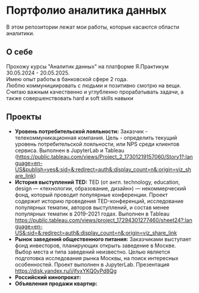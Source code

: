 # Портфолио аналитика данных
В этом репозитории лежат мои работы, которые касаются области аналитики.
## О себе
Прохожу курсы "Аналитик данных" на платформе Я.Практикум 30.05.2024 - 20.05.2025. <br>
Имею опыт работы в банковской сфере 2 года. <br>
Люблю коммунициировать с людьми и позитивно смотрю на вещи.  <br>
Считаю важным качественно и углубленно прорабатывать задачи, а также совершенствовать hard и soft skills навыки 
## Проекты 
- **Уровень потребительской лояльности:** Заказчик - телекоммуникационная компания. Цель - определить текущий уровень потребительской лояльности, или NPS среди клиентов сервиса. Выполнен в JupyterLab и Tableau (https://public.tableau.com/views/Project_2_17301219157060/Story1?:language=en-US&publish=yes&:sid=&:redirect=auth&:display_count=n&:origin=viz_share_link)
- **История выступлений TED:** TED (от англ. technology, education, design — «технологии, образование, дизайн») — некоммерческий фонд, который проводит популярные конференции. Проект содержит историю проведения TED-конференций, исследование популярных тематик, авторов выступлений, и состав менее популярных тематик в 2019-2021 годах. Выполнен в Tableau https://public.tableau.com/views/project_17294301277460/sheet24?:language=en-US&:sid=&:redirect=auth&:display_count=n&:origin=viz_share_link
- **Рынок заведений общественного питания:** Заказчиками выступает фонд инвесторов, планирующих открыть заведение в Москве. Выбор места и типа заведений неизвестно. Целью является подготовка исследования рынка Москвы, на поиск интересных особенностей. Проект выполнен в JupyterLab. Презентация https://disk.yandex.ru/i/jfyxYKQ0yPd8Qg
- **Российский кинопрокат:** 
- **Объявления продажи квартир:** 

